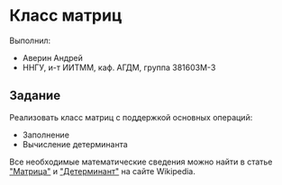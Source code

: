 # Класс матриц

Выполнил:

 - Аверин Андрей
 - ННГУ, и-т ИИТММ, каф. АГДМ, группа 381603М-3

## Задание

Реализовать класс матриц с поддержкой основных операций:

 - Заполнение
 - Вычисление детерминанта

Все необходимые математические сведения можно найти в статье
["Матрица"][matrix] и ["Детерминант"][determinant] на сайте Wikipedia.

<!-- LINKS -->

[matrix]: https://ru.wikipedia.org/wiki/Матрица_(математика)
[determinant]: https://ru.wikipedia.org/wiki/Определитель
